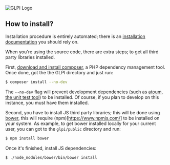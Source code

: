 ![GLPI Logo](https://raw.githubusercontent.com/glpi-project/glpi/master/pics/logos/logo-GLPI-250-black.png)

## How to install?

Installation procedure is entirely automated; there is an [installation documentation](http://glpi-install.readthedocs.io/) you should rely on.

When you're using the source code, there are extra steps; to get all third party libraries installed.

First, [download and install composer](https://getcomposer.org), a PHP dependency management tool. Once done, got the the GLPI directory and just run:

```bash
$ composer install --no-dev
```

The `--no-dev` flag will prevent development dependencies (such as [atoum, the unit test tool](https://atoum.org)) to be installed. Of course, if you plan to develop on this instance, you must have them installed.

Second, you have to install JS third party libraries; this will be done using [bower](https://bower.io), this will require (npm)[https://www.npmjs.com/] to be installed on your system. As example, to get bower installed locally for your current user, you can got to the `glpi/public` directory and run:

```bash
$ npm install bower
```

Once it's finished, install JS dependencies:

```bash
$ ./node_modules/bower/bin/bower install
```
